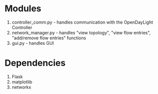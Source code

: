 # Modules

1. controller_comm.py - handles communication with the OpenDayLight Controller
2. network_manager.py - handles "view topology", "view flow entries", "add/remove flow entries" functions
3. gui.py - handles GUI

# Dependencies

1. Flask
2. matplotlib
3. networkx